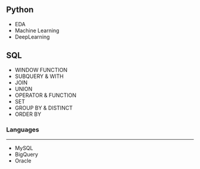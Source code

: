 ## Python
- EDA
- Machine Learning
- DeepLearning

## SQL
- WINDOW FUNCTION
- SUBQUERY & WITH
- JOIN
- UNION
- OPERATOR & FUNCTION
- SET
- GROUP BY & DISTINCT
- ORDER BY

### Languages
---
- MySQL
- BigQuery
- Oracle